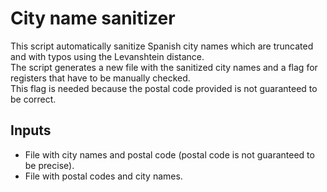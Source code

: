 # City name sanitizer
This script automatically sanitize Spanish city names which are truncated and with typos using the Levanshtein distance.  
The script generates a new file with the sanitized city names and a flag for registers that have to be manually checked.  
This flag is needed because the postal code provided is not guaranteed to be correct.

## Inputs
* File with city names and postal code (postal code is not guaranteed to be precise).  
* File with postal codes and city names.
